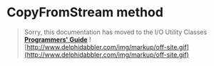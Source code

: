 <a href='Hidden comment: 
$Rev$
$Date$
'></a>

# CopyFromStream method #

> Sorry, this documentation has moved to the I/O Utility Classes **[Programmers' Guide](http://wiki.delphidabbler.com/index.php/Docs/TPJPipeCopyFromStream)** ![http://www.delphidabbler.com/img/markup/off-site.gif](http://www.delphidabbler.com/img/markup/off-site.gif)

